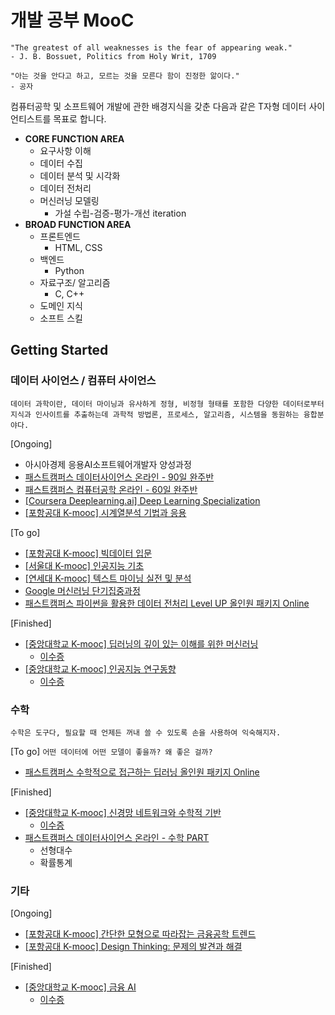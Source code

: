 # 개발 공부 MooC

```
"The greatest of all weaknesses is the fear of appearing weak."
- J. B. Bossuet, Politics from Holy Writ, 1709

"아는 것을 안다고 하고, 모르는 것을 모른다 함이 진정한 앎이다."
- 공자
```

컴퓨터공학 및 소프트웨어 개발에 관한 배경지식을 갖춘 다음과 같은 T자형 데이터 사이언티스트를 목표로 합니다.
* **CORE FUNCTION AREA**
  * 요구사항 이해
  * 데이터 수집
  * 데이터 분석 및 시각화
  * 데이터 전처리
  * 머신러닝 모델링
    * 가설 수립-검증-평가-개선 iteration
* **BROAD FUNCTION AREA**
  * 프론트엔드
    * HTML, CSS
  * 백엔드
    * Python
  * 자료구조/ 알고리즘
    * C, C++
  * 도메인 지식
  * 소프트 스킬


## Getting Started

### 데이터 사이언스 / 컴퓨터 사이언스

`데이터 과학이란, 데이터 마이닝과 유사하게 정형, 비정형 형태를 포함한 다양한 데이터로부터 지식과 인사이트를 추출하는데 과학적 방법론, 프로세스, 알고리즘, 시스템을 동원하는 융합분야다.`

[Ongoing]

- 아시아경제 응용AI소프트웨어개발자 양성과정
- [패스트캠퍼스 데이터사이언스 온라인 - 90일 완주반](https://storage.googleapis.com/static.fastcampus.co.kr/prod/uploads/202011/162226-233/[패스트캠퍼스]-교육과정소개서-데이터-사이언스-온라인-완주반.pdf)
- [패스트캠퍼스 컴퓨터공학 온라인 - 60일 완주반](https://storage.googleapis.com/static.fastcampus.co.kr/prod/uploads/202101/141550-134/컴퓨터-공학-전공자-따라잡기-완주반.pdf)
- [[Coursera Deeplearning.ai] Deep Learning Specialization](https://www.coursera.org/specializations/deep-learning)
- [[포항공대 K-mooc] 시계열분석 기법과 응용](http://www.kmooc.kr/courses/course-v1:POSTECHk+IMEN677+2020_2/about)

[To go]

- [[포항공대 K-mooc] 빅데이터 입문](http://www.kmooc.kr/courses/course-v1:POSTECHk+CSED490k+2021_T1/about)
- [[서울대 K-mooc] 인공지능 기초](http://www.kmooc.kr/courses/course-v1:SNUk+SNU048_011k+2020_T3/course/)
- [[연세대 K-mooc] 텍스트 마이닝 실전 및 분석](http://www.kmooc.kr/courses/course-v1:YSUk+FD_YSU_LIS01k+2021_T1/course/)
- [Google 머신러닝 단기집중과정](https://developers.google.com/machine-learning/crash-course?hl=ko)
- [패스트캠퍼스 파이썬을 활용한 데이터 전처리 Level UP 올인원 패키지 Online](https://storage.googleapis.com/static.fastcampus.co.kr/prod/uploads/202007/003536-14/[패스트캠퍼스]-교육과정소개서-파이썬을-활용한-데이터-전처리-level-up.pdf)

[Finished]

- [[중앙대학교 K-mooc] 딥러닝의 깊이 있는 이해를 위한 머신러닝](http://www.kmooc.kr/courses/course-v1:CAUk+CAU_A02+2020_1/about)
  - [이수증](https://www.kmooc.kr/certificates/user/852435/course/course-v1:CAUk+CAU_A02+2020_1)
- [[중앙대학교 K-mooc] 인공지능 연구동향](http://www.kmooc.kr/courses/course-v1:CAUk+CAU_A04+2020_1/about)
  - [이수증](https://www.kmooc.kr/certificates/user/852435/course/course-v1:CAUk+CAU_A04+2020_1)





### 수학

`수학은 도구다, 필요할 때 언제든 꺼내 쓸 수 있도록 손을 사용하여 익숙해지자.`

[To go]
`어떤 데이터에 어떤 모델이 좋을까? 왜 좋은 걸까?`
- [패스트캠퍼스 수학적으로 접근하는 딥러닝 올인원 패키지 Online](https://storage.googleapis.com/static.fastcampus.co.kr/prod/uploads/202007/112730-166/[패스트캠퍼스]-교육과정소개서-수학적으로-접근하는-딥러닝.pdf)

[Finished]

- [[중앙대학교 K-mooc] 신경망 네트워크와 수학적 기반](http://www.kmooc.kr/courses/course-v1:CAUk+CAU_A01+2020_1/about)
  - [이수증](https://www.kmooc.kr/certificates/user/852435/course/course-v1:CAUk+CAU_A01+2020_1)
- [패스트캠퍼스 데이터사이언스 온라인 - 수학 PART](https://storage.googleapis.com/static.fastcampus.co.kr/prod/uploads/202011/162226-233/[패스트캠퍼스]-교육과정소개서-데이터-사이언스-온라인-완주반.pdf)
  - 선형대수
  - 확률통계





### 기타

[Ongoing]

- [[포항공대 K-mooc] 간단한 모형으로 따라잡는 금융공학 트렌드](http://www.kmooc.kr/courses/course-v1:POSTECHk+IMEN387+2020_2/about)
- [[포항공대 K-mooc] Design Thinking: 문제의 발견과 해결](http://www.kmooc.kr/courses/course-v1:POSTECHk+CITE103+2021_1/about)

[Finished]

- [[중앙대학교 K-mooc] 금융 AI](http://www.kmooc.kr/courses/course-v1:CAUk+CAU_AI03+2020_1/about)
  - [이수증](https://www.kmooc.kr/certificates/user/852435/course/course-v1:CAUk+CAU_AI03+2020_1)



